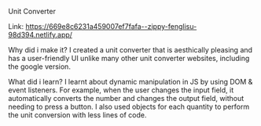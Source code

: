 Unit Converter

Link: https://669e8c6231a459007ef7fafa--zippy-fenglisu-98d394.netlify.app/

Why did i make it?
I created a unit converter that is aesthically pleasing and has a user-friendly UI unlike many other unit converter websites, including the google version.

What did i learn?
I learnt about dynamic manipulation in JS by using DOM & event listeners. For example, when the user changes the input field, it automatically converts the number and changes the output field, without needing to press a button. I also used objects for each quantity to perform the unit conversion with less lines of code.
